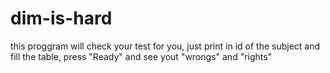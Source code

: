 # dim-is-hard
this proggram will check your test for you, just print in id of the subject and fill the table, press "Ready" and see yout "wrongs" and "rights"

